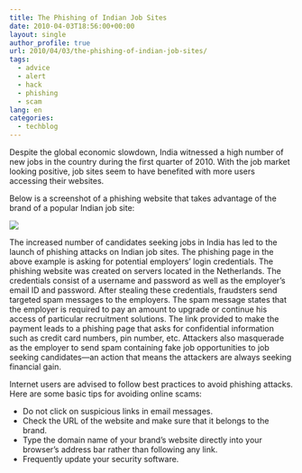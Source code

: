 ```yaml
---
title: The Phishing of Indian Job Sites
date: 2010-04-03T18:56:00+00:00
layout: single
author_profile: true
url: 2010/04/03/the-phishing-of-indian-job-sites/
tags:
  - advice
  - alert
  - hack
  - phishing
  - scam
lang: en
categories: 
  - techblog
---
```

Despite the global economic slowdown, India witnessed a high number of new jobs in the country during the first quarter of 2010. With the job market looking positive, job sites seem to have benefited with more users accessing their websites.

Below is a screenshot of a phishing website that takes advantage of the brand of a popular Indian job site:

[![](http://2.bp.blogspot.com/_vaUVXcmC3OI/S7eHxxepgCI/AAAAAAAABeA/C-eW7cFWYB4/s400/india-job.jpg)](http://2.bp.blogspot.com/_vaUVXcmC3OI/S7eHxxepgCI/AAAAAAAABeA/C-eW7cFWYB4/s1600/india-job.jpg)

The increased number of candidates seeking jobs in India has led to the launch of phishing attacks on Indian job sites. The phishing page in the above example is asking for potential employers’ login credentials. The phishing website was created on servers located in the Netherlands. The credentials consist of a username and password as well as the employer’s email ID and password. After stealing these credentials, fraudsters send targeted spam messages to the employers. The spam message states that the employer is required to pay an amount to upgrade or continue his access of particular recruitment solutions. The link provided to make the payment leads to a phishing page that asks for confidential information such as credit card numbers, pin number, etc. Attackers also masquerade as the employer to send spam containing fake job opportunities to job seeking candidates—an action that means the attackers are always seeking financial gain.

Internet users are advised to follow best practices to avoid phishing attacks. Here are some basic tips for avoiding online scams:

  * Do not click on suspicious links in email messages.
  * Check the URL of the website and make sure that it belongs to the brand.
  * Type the domain name of your brand’s website directly into your browser’s address bar rather than following any link.
  * Frequently update your security software.